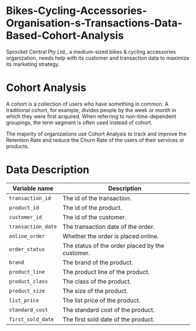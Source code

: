 # Bikes-Cycling-Accessories-Organisation-s-Transactions-Data-Based-Cohort-Analysis

Sprocket Central Pty Ltd., a medium-sized bikes & cycling accessories organization, needs help with its customer and transaction data to maximize its marketing strategy.

# Cohort Analysis

A cohort is a collection of users who have something in common. A traditional cohort, for example, divides people by the week or month in which they were first acquired. When referring to non-time-dependent groupings, the term segment is often used instead of cohort.

The majority of organizations use Cohort Analysis to track and improve the Retention Rate and reduce the Churn Rate of the users of their services or products.

# Data Description

| Variable name        | Description                                      |
|----------------------|--------------------------------------------------|
| `transaction_id`     | The id of the transaction.                       |
| `product_id`         | The id of the product.                           |
| `customer_id`        | The id of the customer.                          |
| `transaction_date`   | The transaction date of the order.               |
| `online_order`       | Whether the order is placed  online.             |
| `order_status`       | The status of the order placed by the customer.  |
| `brand`              | The brand of the product.                        |
| `product_line`       | The product line of the product.                 |
| `product_class`      | The class of the product.                        |
| `product_size`       | The size of the product.                         |
| `list_price`         | The list price of the product.                   |
| `standard_cost`      | The standard cost of the product.                |
| `first_sold_date`    | The first sold date of the product.              |

